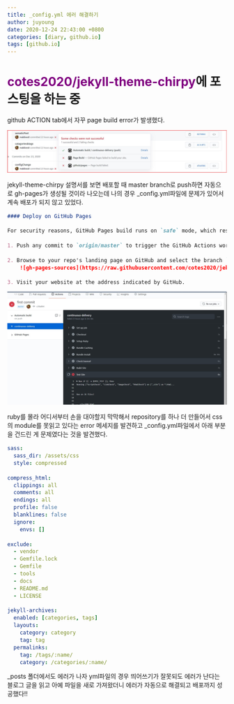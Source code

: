 ```yaml
---
title: _config.yml 에러 해결하기
author: juyoung
date: 2020-12-24 22:43:00 +0800
categories: [diary, github.io]
tags: [github.io]
---
```



# <font color=purple>cotes2020/jekyll-theme-chirpy</font>에 포스팅을 하는 중
github ACTION tab에서 자꾸 page build error가 발생했다.  

![git_page_build_failed](/assets/img/git_page_build_failed.jpg)

jekyll-theme-chirpy 설명서를 보면 배포할 때 master branch로 push하면 자동으로 gh-pages가 생성될 것이라 나오는데 나의 경우 _config.yml파일에 문제가 있어서 계속 배포가 되지 않고 있었다.   

```markdown
#### Deploy on GitHub Pages

For security reasons, GitHub Pages build runs on `safe` mode, which restricts us from using plugins to generate additional page files. Therefore, we can use **GitHub Actions** to build the site, store the built site files on a new branch, and use that branch as the source of the Pages service.

1. Push any commit to `origin/master` to trigger the GitHub Actions workflow. Once the build is complete and successful, a new remote branch named `gh-pages` will appear to store the built site files.

2. Browse to your repo's landing page on GitHub and select the branch `gh-pages` as the [publishing source](https://docs.github.com/en/github/working-with-github-pages/configuring-a-publishing-source-for-your-github-pages-site) throught _Settings_ → _Options_ → _GitHub Pages_:
    ![gh-pages-sources](https://raw.githubusercontent.com/cotes2020/jekyll-theme-chirpy/master/assets/img/sample/gh-pages-sources.png)

3. Visit your website at the address indicated by GitHub.
```

![git_test_site](/assets/img/git_test_site.jpg)  

ruby를 몰라 어디서부터 손을 대야할지 막막해서 repository를 하나 더 만들어서 css의 module를 못읽고 있다는 error 메세지를 발견하고 _config.yml파일에서 아래 부분을 건드린 게 문제였다는 것을 발견했다.  

```yml
sass:
  sass_dir: /assets/css
  style: compressed

compress_html:
  clippings: all
  comments: all
  endings: all
  profile: false
  blanklines: false
  ignore:
    envs: []

exclude:
  - vendor
  - Gemfile.lock
  - Gemfile
  - tools
  - docs
  - README.md
  - LICENSE

jekyll-archives:
  enabled: [categories, tags]
  layouts:
    category: category
    tag: tag
  permalinks:
    tag: /tags/:name/
    category: /categories/:name/
```

 _posts 폴더에서도 에러가 나자 yml파일의 경우 띄어쓰기가 잘못되도 에러가 난다는 블로그 글을 읽고 아예 파일을 새로 가져왔더니 에러가 자동으로 해결되고 배포까지 성공했다!!
 
